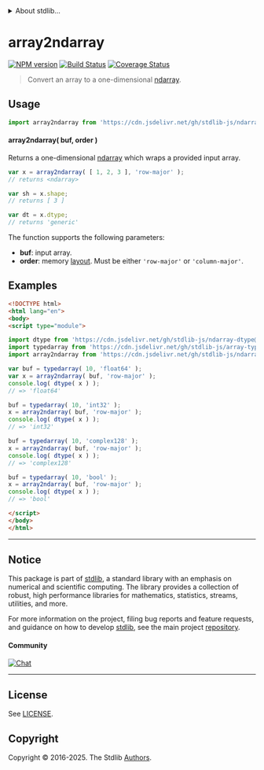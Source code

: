 <!--

@license Apache-2.0

Copyright (c) 2025 The Stdlib Authors.

Licensed under the Apache License, Version 2.0 (the "License");
you may not use this file except in compliance with the License.
You may obtain a copy of the License at

   http://www.apache.org/licenses/LICENSE-2.0

Unless required by applicable law or agreed to in writing, software
distributed under the License is distributed on an "AS IS" BASIS,
WITHOUT WARRANTIES OR CONDITIONS OF ANY KIND, either express or implied.
See the License for the specific language governing permissions and
limitations under the License.

-->


<details>
  <summary>
    About stdlib...
  </summary>
  <p>We believe in a future in which the web is a preferred environment for numerical computation. To help realize this future, we've built stdlib. stdlib is a standard library, with an emphasis on numerical and scientific computation, written in JavaScript (and C) for execution in browsers and in Node.js.</p>
  <p>The library is fully decomposable, being architected in such a way that you can swap out and mix and match APIs and functionality to cater to your exact preferences and use cases.</p>
  <p>When you use stdlib, you can be absolutely certain that you are using the most thorough, rigorous, well-written, studied, documented, tested, measured, and high-quality code out there.</p>
  <p>To join us in bringing numerical computing to the web, get started by checking us out on <a href="https://github.com/stdlib-js/stdlib">GitHub</a>, and please consider <a href="https://opencollective.com/stdlib">financially supporting stdlib</a>. We greatly appreciate your continued support!</p>
</details>

# array2ndarray

[![NPM version][npm-image]][npm-url] [![Build Status][test-image]][test-url] [![Coverage Status][coverage-image]][coverage-url] <!-- [![dependencies][dependencies-image]][dependencies-url] -->

> Convert an array to a one-dimensional [ndarray][@stdlib/ndarray/base/ctor].

<!-- Section to include introductory text. Make sure to keep an empty line after the intro `section` element and another before the `/section` close. -->

<section class="intro">

</section>

<!-- /.intro -->

<!-- Package usage documentation. -->



<section class="usage">

## Usage

```javascript
import array2ndarray from 'https://cdn.jsdelivr.net/gh/stdlib-js/ndarray-base-from-array@esm/index.mjs';
```

#### array2ndarray( buf, order )

Returns a one-dimensional [ndarray][@stdlib/ndarray/base/ctor] which wraps a provided input array.

```javascript
var x = array2ndarray( [ 1, 2, 3 ], 'row-major' );
// returns <ndarray>

var sh = x.shape;
// returns [ 3 ]

var dt = x.dtype;
// returns 'generic'
```

The function supports the following parameters:

-   **buf**: input array.
-   **order**: memory [layout][@stdlib/ndarray/orders]. Must be either `'row-major'` or `'column-major'`.

</section>

<!-- /.usage -->

<!-- Package usage notes. Make sure to keep an empty line after the `section` element and another before the `/section` close. -->

<section class="notes">

</section>

<!-- /.notes -->

<!-- Package usage examples. -->

<section class="examples">

## Examples

<!-- eslint no-undef: "error" -->

```html
<!DOCTYPE html>
<html lang="en">
<body>
<script type="module">

import dtype from 'https://cdn.jsdelivr.net/gh/stdlib-js/ndarray-dtype@esm/index.mjs';
import typedarray from 'https://cdn.jsdelivr.net/gh/stdlib-js/array-typed@esm/index.mjs';
import array2ndarray from 'https://cdn.jsdelivr.net/gh/stdlib-js/ndarray-base-from-array@esm/index.mjs';

var buf = typedarray( 10, 'float64' );
var x = array2ndarray( buf, 'row-major' );
console.log( dtype( x ) );
// => 'float64'

buf = typedarray( 10, 'int32' );
x = array2ndarray( buf, 'row-major' );
console.log( dtype( x ) );
// => 'int32'

buf = typedarray( 10, 'complex128' );
x = array2ndarray( buf, 'row-major' );
console.log( dtype( x ) );
// => 'complex128'

buf = typedarray( 10, 'bool' );
x = array2ndarray( buf, 'row-major' );
console.log( dtype( x ) );
// => 'bool'

</script>
</body>
</html>
```

</section>

<!-- /.examples -->

<!-- Section to include cited references. If references are included, add a horizontal rule *before* the section. Make sure to keep an empty line after the `section` element and another before the `/section` close. -->

<section class="references">

</section>

<!-- /.references -->

<!-- Section for related `stdlib` packages. Do not manually edit this section, as it is automatically populated. -->

<section class="related">

</section>

<!-- /.related -->

<!-- Section for all links. Make sure to keep an empty line after the `section` element and another before the `/section` close. -->


<section class="main-repo" >

* * *

## Notice

This package is part of [stdlib][stdlib], a standard library with an emphasis on numerical and scientific computing. The library provides a collection of robust, high performance libraries for mathematics, statistics, streams, utilities, and more.

For more information on the project, filing bug reports and feature requests, and guidance on how to develop [stdlib][stdlib], see the main project [repository][stdlib].

#### Community

[![Chat][chat-image]][chat-url]

---

## License

See [LICENSE][stdlib-license].


## Copyright

Copyright &copy; 2016-2025. The Stdlib [Authors][stdlib-authors].

</section>

<!-- /.stdlib -->

<!-- Section for all links. Make sure to keep an empty line after the `section` element and another before the `/section` close. -->

<section class="links">

[npm-image]: http://img.shields.io/npm/v/@stdlib/ndarray-base-from-array.svg
[npm-url]: https://npmjs.org/package/@stdlib/ndarray-base-from-array

[test-image]: https://github.com/stdlib-js/ndarray-base-from-array/actions/workflows/test.yml/badge.svg?branch=main
[test-url]: https://github.com/stdlib-js/ndarray-base-from-array/actions/workflows/test.yml?query=branch:main

[coverage-image]: https://img.shields.io/codecov/c/github/stdlib-js/ndarray-base-from-array/main.svg
[coverage-url]: https://codecov.io/github/stdlib-js/ndarray-base-from-array?branch=main

<!--

[dependencies-image]: https://img.shields.io/david/stdlib-js/ndarray-base-from-array.svg
[dependencies-url]: https://david-dm.org/stdlib-js/ndarray-base-from-array/main

-->

[chat-image]: https://img.shields.io/gitter/room/stdlib-js/stdlib.svg
[chat-url]: https://app.gitter.im/#/room/#stdlib-js_stdlib:gitter.im

[stdlib]: https://github.com/stdlib-js/stdlib

[stdlib-authors]: https://github.com/stdlib-js/stdlib/graphs/contributors

[umd]: https://github.com/umdjs/umd
[es-module]: https://developer.mozilla.org/en-US/docs/Web/JavaScript/Guide/Modules

[deno-url]: https://github.com/stdlib-js/ndarray-base-from-array/tree/deno
[deno-readme]: https://github.com/stdlib-js/ndarray-base-from-array/blob/deno/README.md
[umd-url]: https://github.com/stdlib-js/ndarray-base-from-array/tree/umd
[umd-readme]: https://github.com/stdlib-js/ndarray-base-from-array/blob/umd/README.md
[esm-url]: https://github.com/stdlib-js/ndarray-base-from-array/tree/esm
[esm-readme]: https://github.com/stdlib-js/ndarray-base-from-array/blob/esm/README.md
[branches-url]: https://github.com/stdlib-js/ndarray-base-from-array/blob/main/branches.md

[stdlib-license]: https://raw.githubusercontent.com/stdlib-js/ndarray-base-from-array/main/LICENSE

[@stdlib/ndarray/base/ctor]: https://github.com/stdlib-js/ndarray-base-ctor/tree/esm

[@stdlib/ndarray/orders]: https://github.com/stdlib-js/ndarray-orders/tree/esm

</section>

<!-- /.links -->
